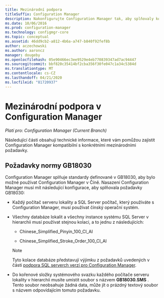 ```yaml
---
title: Mezinárodní podpora
titleSuffix: Configuration Manager
description: Nakonfigurujte Configuration Manager tak, aby splňovaly konkrétní mezinárodní požadavky.
ms.date: 10/06/2016
ms.prod: configuration-manager
ms.technology: configmgr-core
ms.topic: conceptual
ms.assetid: 46dd9cb2-a812-4b6a-a747-b840f92fef8b
author: aczechowski
ms.author: aaroncz
manager: dougeby
ms.openlocfilehash: 05e90466ec3ee9529e4eb770839347ad7ac94447
ms.sourcegitcommit: bbf820c35414bf2cba356f30fe047c1a34c5384d
ms.translationtype: MT
ms.contentlocale: cs-CZ
ms.lasthandoff: 04/21/2020
ms.locfileid: "81720937"
---
```

# <a name="international-support-in-configuration-manager"></a>Mezinárodní podpora v Configuration Manager

*Platí pro: Configuration Manager (Current Branch)*

Následující části obsahují technické informace, které vám pomůžou zajistit Configuration Manager kompatibilní s konkrétními mezinárodními požadavky.  

## <a name="gb18030-requirements"></a>Požadavky normy GB18030  
 Configuration Manager splňuje standardy definované v GB18030, aby bylo možné používat Configuration Manager v Číně. Nasazení Configuration Manager musí mít následující konfigurace, aby splňovala požadavky GB18030:  

-   Každý počítač serveru lokality a SQL Server počítač, který používáte s Configuration Manager, musí používat čínský operační systém.  

-   Všechny databáze lokalit a všechny instance systému SQL Server v hierarchii musí používat stejnou kolaci, a to jednu z následujících:  

    -   Chinese_Simplified_Pinyin_100_CI_AI  

    -   Chinese_Simplified_Stroke_Order_100_CI_AI  

    > [!NOTE]  
    >  Tyto kolace databáze představují výjimku z požadavků uvedených v části [podpora SQL serverch verzí pro Configuration Manager](../../../core/plan-design/configs/support-for-sql-server-versions.md).  

-   Do kořenové složky systémového svazku každého počítače serveru lokality v hierarchii musíte umístit soubor s názvem **GB18030.SMS** . Tento soubor neobsahuje žádná data, může jít o prázdný textový soubor s názvem odpovídajícím tomuto požadavku.  
